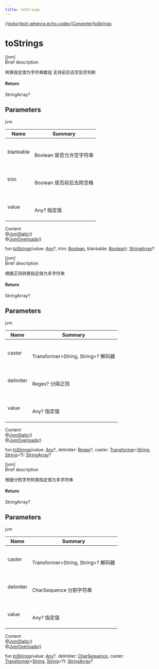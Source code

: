 ```yaml
---
title: toStrings -
---
```

//[echo](../../index.md)/[tech.whence.echo.codec](../index.md)/[Converter](index.md)/[toStrings](to-strings.md)



# toStrings  
[jvm]  
Brief description  


转换指定值为字符串数组 支持前后去空及空判断



#### Return  


StringArray?



## Parameters  
  
jvm  
  
|  Name|  Summary| 
|---|---|
| blankable| <br><br>Boolean 是否允许空字符串<br><br>
| trim| <br><br>Boolean 是否前后去除空格<br><br>
| value| <br><br>Any? 指定值<br><br>
  
  
Content  
@[JvmStatic](https://kotlinlang.org/api/latest/jvm/stdlib/kotlin.jvm/-jvm-static/index.html)()  
@[JvmOverloads](https://kotlinlang.org/api/latest/jvm/stdlib/kotlin.jvm/-jvm-overloads/index.html)()  
  
fun [toStrings](to-strings.md)(value: [Any](https://kotlinlang.org/api/latest/jvm/stdlib/kotlin/-any/index.html)?, trim: [Boolean](https://kotlinlang.org/api/latest/jvm/stdlib/kotlin/-boolean/index.html), blankable: [Boolean](https://kotlinlang.org/api/latest/jvm/stdlib/kotlin/-boolean/index.html)): [StringArray](../../tech.whence.echo.type/index.md#tech.whence.echo.type/StringArray///PointingToDeclaration/)?  


[jvm]  
Brief description  


根据正则转换指定值为多字符串



#### Return  


StringArray?



## Parameters  
  
jvm  
  
|  Name|  Summary| 
|---|---|
| caster| <br><br>Transformer<String, String>? 解码器<br><br>
| delimiter| <br><br>Regex? 分隔正则<br><br>
| value| <br><br>Any? 指定值<br><br>
  
  
Content  
@[JvmStatic](https://kotlinlang.org/api/latest/jvm/stdlib/kotlin.jvm/-jvm-static/index.html)()  
@[JvmOverloads](https://kotlinlang.org/api/latest/jvm/stdlib/kotlin.jvm/-jvm-overloads/index.html)()  
  
fun [toStrings](to-strings.md)(value: [Any](https://kotlinlang.org/api/latest/jvm/stdlib/kotlin/-any/index.html)?, delimiter: [Regex](https://kotlinlang.org/api/latest/jvm/stdlib/kotlin.text/-regex/index.html)?, caster: [Transformer](../../tech.whence.echo.function/-transformer/index.md)<[String](https://kotlinlang.org/api/latest/jvm/stdlib/kotlin/-string/index.html), [String](https://kotlinlang.org/api/latest/jvm/stdlib/kotlin/-string/index.html)>?): [StringArray](../../tech.whence.echo.type/index.md#tech.whence.echo.type/StringArray///PointingToDeclaration/)?  


[jvm]  
Brief description  


根据分割字符转换指定值为多字符串



#### Return  


StringArray?



## Parameters  
  
jvm  
  
|  Name|  Summary| 
|---|---|
| caster| <br><br>Transformer<String, String>? 解码器<br><br>
| delimiter| <br><br>CharSequence 分割字符串<br><br>
| value| <br><br>Any? 指定值<br><br>
  
  
Content  
@[JvmStatic](https://kotlinlang.org/api/latest/jvm/stdlib/kotlin.jvm/-jvm-static/index.html)()  
@[JvmOverloads](https://kotlinlang.org/api/latest/jvm/stdlib/kotlin.jvm/-jvm-overloads/index.html)()  
  
fun [toStrings](to-strings.md)(value: [Any](https://kotlinlang.org/api/latest/jvm/stdlib/kotlin/-any/index.html)?, delimiter: [CharSequence](https://kotlinlang.org/api/latest/jvm/stdlib/kotlin/-char-sequence/index.html), caster: [Transformer](../../tech.whence.echo.function/-transformer/index.md)<[String](https://kotlinlang.org/api/latest/jvm/stdlib/kotlin/-string/index.html), [String](https://kotlinlang.org/api/latest/jvm/stdlib/kotlin/-string/index.html)>?): [StringArray](../../tech.whence.echo.type/index.md#tech.whence.echo.type/StringArray///PointingToDeclaration/)?  



